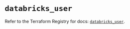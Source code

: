 # `databricks_user`

Refer to the Terraform Registry for docs: [`databricks_user`](https://registry.terraform.io/providers/databricks/databricks/1.85.0/docs/resources/user).
